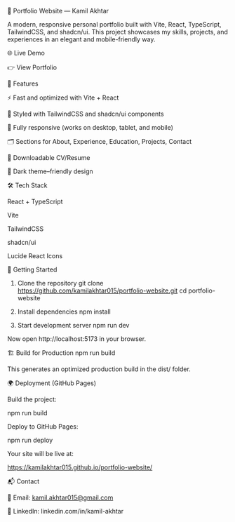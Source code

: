 🚀 Portfolio Website — Kamil Akhtar

A modern, responsive personal portfolio built with Vite, React, TypeScript, TailwindCSS, and shadcn/ui.
This project showcases my skills, projects, and experiences in an elegant and mobile-friendly way.

🌐 Live Demo

👉 View Portfolio

📌 Features

⚡ Fast and optimized with Vite + React

🎨 Styled with TailwindCSS and shadcn/ui components

📱 Fully responsive (works on desktop, tablet, and mobile)

🗂️ Sections for About, Experience, Education, Projects, Contact

📄 Downloadable CV/Resume

🌙 Dark theme–friendly design

🛠️ Tech Stack

React + TypeScript

Vite

TailwindCSS

shadcn/ui

Lucide React Icons

🚀 Getting Started
1. Clone the repository
git clone https://github.com/kamilakhtar015/portfolio-website.git
cd portfolio-website

2. Install dependencies
npm install

3. Start development server
npm run dev


Now open http://localhost:5173
 in your browser.

🏗️ Build for Production
npm run build


This generates an optimized production build in the dist/ folder.

🌍 Deployment (GitHub Pages)

Build the project:

npm run build


Deploy to GitHub Pages:

npm run deploy


Your site will be live at:

https://kamilakhtar015.github.io/portfolio-website/

📬 Contact

📧 Email: kamil.akhtar015@gmail.com

💼 LinkedIn: linkedin.com/in/kamil-akhtar

